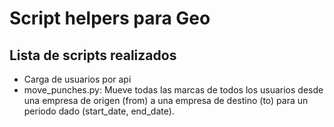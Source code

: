 # Script helpers para Geo
## Lista de scripts realizados
- Carga de usuarios por api
- move_punches.py: Mueve todas las marcas de todos los usuarios desde una empresa de origen (from) a una empresa de destino (to) para un periodo dado (start_date, end_date).